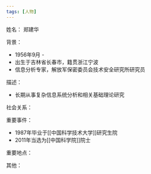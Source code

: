 ```yaml
---
tags: [人物]
---
```


姓名：
郑建华

背景：
- 1956年9月 -
- 出生于吉林省长春市，籍贯浙江宁波
- 信息分析专家，解放军保密委员会技术安全研究所研究员

描述：
- 长期从事复杂信息系统分析和相关基础理论研究

社会关系：

重要事件：
- 1987年毕业于[[中国科学技术大学]]研究生院
- 2011年当选为[[中国科学院]]院士

重要地点：

其他：

